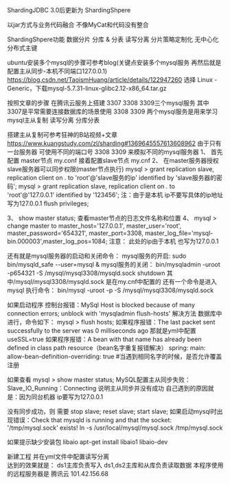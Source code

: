 

ShardingJDBC 3.0后更新为 ShardingShpere

以jar方式与业务代码融合 不像MyCat和代码没有整合

ShardingShpere功能
数据分片 分库 & 分表
读写分离
分片策略定制化
无中心化分布式主键

ubuntu安装多个mysql的步骤可参考blog(关键点安装多个mysql服务 再然后就是配置主从同步-本机不同端口127.0.0.1)
https://blog.csdn.net/TaoismHuang/article/details/122947260
选择 Linux - Generic，下载mysql-5.7.31-linux-glibc2.12-x86_64.tar.gz

按照文章的步骤 在腾讯云服务上搭建 3307 3308 3309三个mysql服务
其中3307是平常需要连接数据库的场景使用 
3308 3309 两个mysql服务是用来学习mysql主从复制 读写分离 分库分表

搭建主从复制可参考狂神的B站视频+文章
https://www.kuangstudy.com/zl/sharding#1369645557613608962
由于只有一台服务器 可使用不同的端口号 3308 3309 来模拟不同的mysql服务器
1、 首先配置 master节点 my.conf   接着配置slave节点  my.cnf
2、 在master服务器授权slave服务器可以同步权限(master节点执行)
mysql > grant replication slave, replication client on *.* to 'root'@'slave服务的ip' identified by 'slave服务器的密码';
mysql > grant replication slave, replication client on *.* to 'root'@'127.0.0.1' identified by '123456';
注：由于是本机 ip不要写具体的ip地址 写为127.0.0.1
flush privileges;

3、  show master status; 查看master节点的日志文件名称和位置
4、  mysql > change master to master_host='127.0.0.1', master_user='root', master_password='654321', master_port=3308, master_log_file='mysql-bin.000003',master_log_pos=1084;
    注意： 此处的ip由于本机 也写为127.0.0.1

还有就是mysql服务器的启动和关闭命令：
 mysql服务的开启: sudo bin/mysqld_safe --user=mysql &
 mysql服务的关闭：  bin/mysqladmin -uroot -p654321 -S /mysql/mysql3308/mysqld.sock shutdown
 其中/mysql/mysql3308/mysqld.sock 是在my.cnf中配置的
还有一个命令是进入mysql
执行命令： bin/mysql -uroot -p -S /mysql/mysql3308/mysqld.sock

如果启动程序 控制台报错：MySql Host is blocked because of many connection errors; unblock with 'mysqladmin flush-hosts' 解决方法
数据库中进行，命令如下：
mysql > flush hosts;
如果程序报错：The last packet sent successfully to the server was 0 milliseconds ago
那就是yml中配置 useSSL=true
如果程序报错：A bean with that name has already been defined in class path resource（bean名字重复报错解决）
spring:
 main:
  allow-bean-definition-overriding: true #当遇到相同名字的时候，是否允许覆盖注册

如果查看 mysql > show master status;
MySQL配置主从同步失败：Slave_IO_Running：Connecting   说明主从同步并没有成功  自己遇到的原因就是：因为同台机器 ip要写为127.0.0.1


没有同步成功，则 需要 stop slave; reset slave;  start slave;
如果启动mysql时出现错误：Check that mysqld is running and that the socket: '/tmp/mysql.sock' exists!
ln -s /usr/local/mysql/mysql.sock /tmp/mysql.sock 


如果提示缺少安装包 libaio
apt-get install libaio1 libaio-dev

新建工程 并在yml文件中配置读写分离  
达到的效果就是： ds1主库负责写入  ds1,ds2主库和从库负责读取数据
本程序使用的远程服务器是 腾讯云 101.42.156.68